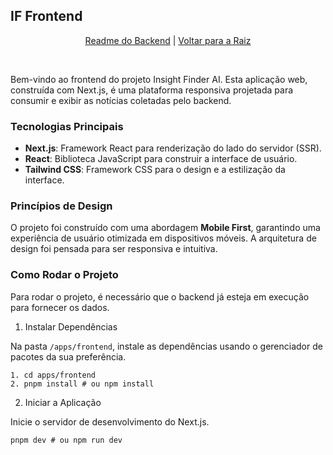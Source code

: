 ## IF Frontend

<p align="center"> <a href="https://github.com/lbs-luis/InsightFinder/tree/main/apps/backend">Readme do Backend</a> | <a href="https://github.com/lbs-luis/InsightFinder/tree/main">Voltar para a Raiz</a> </p>
<br>

Bem-vindo ao frontend do projeto Insight Finder AI. Esta aplicação web, construída com Next.js, é uma plataforma responsiva projetada para consumir e exibir as notícias coletadas pelo backend.

### Tecnologias Principais

- **Next.js**: Framework React para renderização do lado do servidor (SSR).
- **React**: Biblioteca JavaScript para construir a interface de usuário.
- **Tailwind CSS**: Framework CSS para o design e a estilização da interface.

### Princípios de Design

O projeto foi construído com uma abordagem **Mobile First**, garantindo uma experiência de usuário otimizada em dispositivos móveis. A arquitetura de design foi pensada para ser responsiva e intuitiva.

### Como Rodar o Projeto

Para rodar o projeto, é necessário que o backend já esteja em execução para fornecer os dados.

1. Instalar Dependências

Na pasta `/apps/frontend`, instale as dependências usando o gerenciador de pacotes da sua preferência.

    1. cd apps/frontend
    2. pnpm install # ou npm install

2. Iniciar a Aplicação

Inicie o servidor de desenvolvimento do Next.js.

    pnpm dev # ou npm run dev
